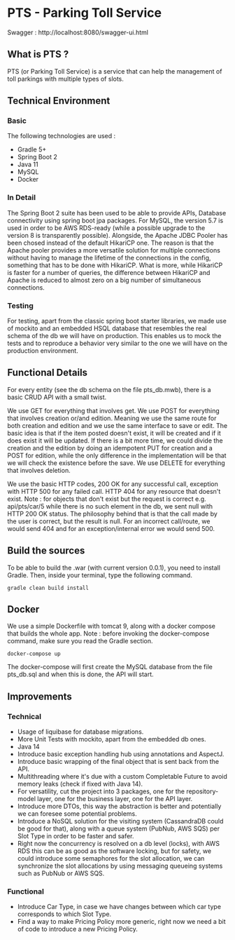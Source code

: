 # PTS - Parking Toll Service

Swagger : http://localhost:8080/swagger-ui.html

## What is PTS ?

PTS (or Parking Toll Service) is a service that can help the management of toll parkings with multiple types of slots. 

## Technical Environment

### Basic

The following technologies are used :
* Gradle 5+
* Spring Boot 2
* Java 11
* MySQL
* Docker

### In Detail

The Spring Boot 2 suite has been used to be able to provide APIs, Database connectivity using spring boot jpa packages. For MySQL, the version 5.7 is used in order to be AWS RDS-ready (while a possible upgrade to the version 8 is transparently possible).
Alongside, the Apache JDBC Pooler has been chosed instead of the default HikariCP one. The reason is that the Apache pooler provides a more versatile solution for multiple connections without having to manage the lifetime of the connections in the config, something that has to be done with HikariCP.
What is more, while HikariCP is faster for a number of queries, the difference between HikariCP and Apache is reduced to almost zero on a big number of simultaneous connections.

### Testing

For testing, apart from the classic spring boot starter libraries, we made use of mockito and an embedded HSQL database that resembles the real schema of the db we will have on production.
This enables us to mock the tests and to reproduce a behavior very similar to the one we will have on the production environment. 

## Functional Details

For every entity (see the db schema on the file pts_db.mwb), there is a basic CRUD API with a small twist.

We use GET for everything that involves get.
We use POST for everything that involves creation or/and edition. Meaning we use the same route for both creation and edition and we use the same interface to save or edit. The basic idea is that if the item posted doesn't exist, it will be created and if it does exist it will be updated.
If there is a bit more time, we could divide the creation and the edition by doing an idempotent PUT for creation and a POST for edition, while the only difference in the implementation will be that we will check the existence before the save. 
We use DELETE for everything that involves deletion. 

We use the basic HTTP codes, 200 OK for any successful call, exception with HTTP 500 for any failed call. HTTP 404 for any resource that doesn't exist.
Note : for objects that don't exist but the request is correct e.g. api/pts/car/5 while there is no such element in the db, we sent null with HTTP 200 OK status.
The philosophy behind that is that the call made by the user is correct, but the result is null. For an incorrect call/route, we would send 404 and for an exception/internal error we would send 500. 

## Build the sources

To be able to build the .war (with current version 0.0.1), you need to install Gradle.
Then, inside your terminal, type the following command. 

```$xslt
gradle clean build install
```

## Docker

We use a simple Dockerfile with tomcat 9, along with a docker compose that builds the whole app. 
Note : before invoking the docker-compose command, make sure you read the Gradle section.

```$xslt
docker-compose up
```  
The docker-compose will first create the MySQL database from the file pts_db.sql and when this is done, the API will start. 

## Improvements

### Technical

* Usage of liquibase for database migrations.
* More Unit Tests with mockito, apart from the embedded db ones.
* Java 14
* Introduce basic exception handling hub using annotations and AspectJ.
* Introduce basic wrapping of the final object that is sent back from the API.
* Multithreading where it's due with a custom Completable Future to avoid memory leaks (check if fixed with Java 14).
* For versatility, cut the project into 3 packages, one for the repository-model layer, one for the business layer, one for the API layer.
* Introduce more DTOs, this way the abstraction is better and potentially we can foresee some potential problems.
* Introduce a NoSQL solution for the visiting system (CassandraDB could be good for that), along with a queue system (PubNub, AWS SQS) per Slot Type in order to be faster and safer.
* Right now the concurrency is resolved on a db level (locks), with AWS RDS this can be as good as the software locking, but for safety, we could introduce some semaphores for the slot allocation, we can synchronize the slot allocations by using messaging queueing systems such as PubNub or AWS SQS.

### Functional

* Introduce Car Type, in case we have changes between which car type corresponds to which Slot Type. 
* Find a way to make Pricing Policy more generic, right now we need a bit of code to introduce a new Pricing Policy.

